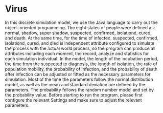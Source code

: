 # Virus
In this discrete simulation model, we use the Java language to carry out the object-oriented programming. The eight states of people were defined as: normal, shadow, super shadow, suspected, confirmed, isolationd, cured, and death. At the same time, for the time of infected, suspected, confirmed, isolationd, cured, and died is independent attribute configured to simulate the process with the actual world process, so the program can produce all attributes including each moment, the record, analyze and statistics for each simulation individual.
In the model, the length of the incubation period, the time from the suspected to diagnosis, the length of isolation, the rate of population mobility, the probability of infection, and the probability of death after infection can be adjusted or fitted as the necessary parameters for simulation. Most of the time the parameters follow the normal distribution model, as well as the mean and standard deviation are defined by the parameters. The probability follows the random number model and set by the probability value. Before starting to run the program, please first configure the relevant Settings and make sure to adjust the relevant parameters.



